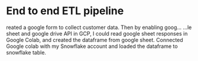 # End to end ETL pipeline

reated a google form to collect customer data. Then by enabling goog…
…le sheet and google drive API in GCP, I could read google sheet responses in Google Colab, and created the dataframe from google sheet. Connected Google colab with my Snowflake account and loaded the dataframe to snowflake table.
